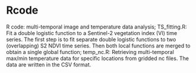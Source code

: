 # Rcode
R code: multi-temporal image and temperature data analysis; 
TS_fitting.R: Fit a double logistic function to a Sentinel-2 vegetation index (VI) time series. The first step is to fit separate double logistic functions to two (overlapping)   S2 NDVI time series. Then both local functions are merged to obtain a single global function;
temp_nc.R: Retrieving multi-temporal max/min temperature data for specific locations from gridded nc files. The data are written in the CSV format.
